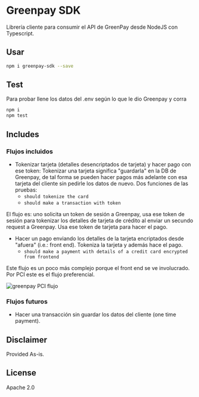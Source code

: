 # Greenpay SDK

Librería cliente para consumir el API de GreenPay desde NodeJS con Typescript.

## Usar

```bash
npm i greenpay-sdk --save
```

## Test

Para probar llene los datos del .env según lo que le dio Greenpay y corra

```bash
npm i
npm test
```

## Includes

### Flujos incluidos

* Tokenizar tarjeta (detalles desencriptados de tarjeta) y hacer pago con ese token: Tokenizar una tarjeta significa "guardarla" en la DB de Greenpay, de tal forma se pueden hacer pagos más adelante con esa tarjeta del cliente sin pedirle los datos de nuevo. Dos funciones de las pruebas:
  * `should tokenize the card`
  * `should make a transaction with token`

El flujo es: uno solicita un token de sesión a Greenpay, usa ese token de sesión para tokenizar los detalles de tarjeta de crédito al enviar un secundo request a Greenpay. Usa ese token de tarjeta para hacer el pago.

* Hacer un pago enviando los detalles de la tarjeta encriptados desde "afuera" (i.e.: front end). Tokeniza la tarjeta y además hace el pago.
  * `should make a payment with details of a credit card encrypted from frontend`

Este flujo es un poco más complejo porque el front end se ve involucrado. Por PCI este es el flujo preferencial.

![greenpay PCI flujo](https://raw.githubusercontent.com/walmon/greenpay-sdk/master/img/greenpay1.png)

### Flujos futuros

* Hacer una transacción sin guardar los datos del cliente (one time payment).

## Disclaimer

Provided As-is.

## License

Apache 2.0